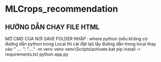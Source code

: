 # MLCrops_recommendation
## HƯỚNG DẪN CHẠY FILE HTML
MỞ CMD CỦA NƠI SAVE FOLDER 
NHẬP :
where python (nếu không có đường dẫn python trong Local thì cài đặt lại)
lấy đường dẫn trong local thay vào “ …. ”: 
"...." -m venv venv
venv\Scripts\activate.bat
pip install -r requirements.txt
python app.py
